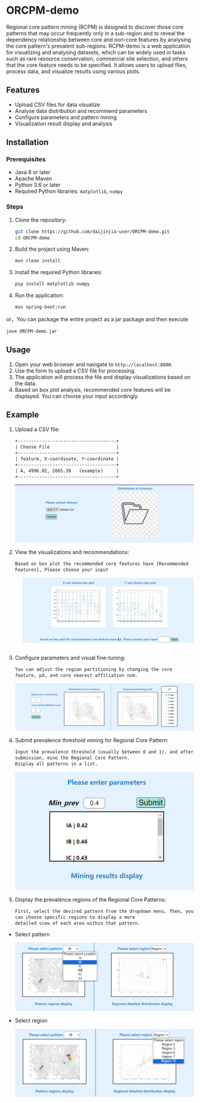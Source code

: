 # ORCPM-demo

Regional  core pattern mining (RCPM) is designed to discover those core  patterns that may occur frequently only in a sub-region and to  reveal the dependency relationship between core and non-core  features by analysing the core pattern's prevalent sub-regions.  RCPM-demo  is a web application for visualizing and analysing datasets, which can be widely used in tasks such as rare resource  conservation, commercial site selection, and others that the core  feature needs to be specified.  It allows users to upload files, process data, and visualize results using various plots.



## Features

- Upload CSV files for data visualize 
- Analyse data distribution and recommend parameters
- Configure parameters and pattern mining
- Visualization result display and analysis



## Installation

### Prerequisites

- Java 8 or later
- Apache Maven
- Python 3.6 or later
- Required Python libraries: `matplotlib`, `numpy`



### Steps

1. Clone the repository:
    ```bash
    git clone https://github.com/daijinjia-user/ORCPM-demo.git
    cd ORCPM-demo
    ```

2. Build the project using Maven:
    ```bash
    mvn clean install
    ```

3. Install the required Python libraries:
    ```bash
    pip install matplotlib numpy
    ```

4. Run the application:

    ```bash
    mvn spring-boot:run
    ```

  or，You can package the entire project as a jar package and then execute 
 
   ```bash
   jave ORCPM-demo.jar
   ```



## Usage

1. Open your web browser and navigate to `http://localhost:8080`.
2. Use the form to upload a CSV file for processing.
3. The application will process the file and display visualizations based on the data.
4. Based on box plot analysis, recommended core features will be displayed. You can choose your input accordingly.



## Example

1. Upload a CSV file:
    ```
    +-------------------------------------+
    | Choose File                         |
    +-------------------------------------+
    | feature, X-coordinate, Y-coordinate |
    +-------------------------------------+
    | A, 4996.02, 2665.38	(example)	  |
    +-------------------------------------+
    ```

    ![1.png](https://github.com/daijinjia-user/ORCPM-demo/blob/main/picture/1.png?raw=true)

2. View the visualizations and recommendations:

    ```
    Based on box plot the recommended core features have [Recommended Features], Please choose your input
    ```

    ![2.png](https://github.com/daijinjia-user/ORCPM-demo/blob/main/picture/2.png?raw=true)

3. Configure parameters and visual fine-tuning:

    ```
    You can adjust the region partitioning by changing the core feature, pd, and core nearest affiliation num.
    ```
    ![3.png](https://github.com/daijinjia-user/ORCPM-demo/blob/main/picture/3.png?raw=true)

4. Submit prevalence threshold mining for Regional Core Pattern:
    ```
    Input the prevalence threshold (usually between 0 and 1), and after submission, mine the Regional Core Pattern. 
    Display all patterns in a list.
    ```
    <p align="center">
      <img src="https://github.com/daijinjia-user/ORCPM-demo/blob/main/picture/4.png?raw=true" alt="4.png">
    </p>
5. Display the prevalence regions of the Regional Core Patterns:

    ```
    First, select the desired pattern from the dropdown menu. Then, you can choose specific regions to display a more 
    detailed view of each area within that pattern.
    ```
* Select pattern
   
  ![5.png](https://github.com/daijinjia-user/ORCPM-demo/blob/main/picture/5.png?raw=true)

* Select region

  ![6.png](https://github.com/daijinjia-user/ORCPM-demo/blob/main/picture/6.png?raw=true)


